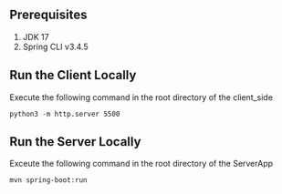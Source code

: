 ## Prerequisites
1. JDK 17
2. Spring CLI v3.4.5

## Run the Client Locally
Execute the following command in the root directory of the client_side
```
python3 -m http.server 5500
```

## Run the Server Locally

Exceute the following command in the root directory of the ServerApp
```
mvn spring-boot:run
```
